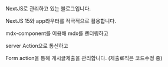 NextJS로 관리하고 있는 블로그입니다.

NextJS 15와 app라우터를 적극적으로 활용합니다.

mdx-component를 이용해 mdx를 렌더링하고

server Action으로 통신하고

Form action을 통해 게시글제출을 관리합니다. (제출로직은 코드수정 중)
